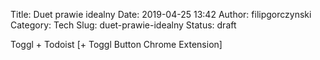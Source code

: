 Title: Duet prawie idealny
Date: 2019-04-25 13:42
Author: filipgorczynski
Category: Tech
Slug: duet-prawie-idealny
Status: draft

Toggl + Todoist \[+ Toggl Button Chrome Extension\]

 

 
